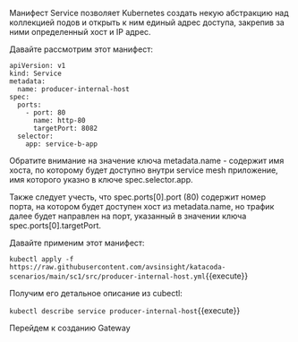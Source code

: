 Манифест Service позволяет Kubernetes создать некую абстракцию над коллекцией подов и открыть к ним единый адрес доступа, закрепив за ними определенный хост и IP адрес.

Давайте рассмотрим этот манифест:
```
apiVersion: v1
kind: Service
metadata:
  name: producer-internal-host
spec:
  ports:
    - port: 80
      name: http-80
      targetPort: 8082
  selector:
    app: service-b-app
```

Обратите внимание на значение ключа metadata.name - содержит имя хоста, по которому будет доступно внутри service mesh приложение, имя которого указно в ключе spec.selector.app.

Также следует учесть, что spec.ports[0].port (80) содержит номер порта, на котором будет доступен хост из metadata.name, но трафик далее будет направлен на порт, указанный в значении ключа spec.ports[0].targetPort.

Давайте применим этот манифест:

`kubectl apply -f https://raw.githubusercontent.com/avsinsight/katacoda-scenarios/main/sc1/src/producer-internal-host.yml`{{execute}}

Получим его детальное описание из cubectl:

`kubectl describe service producer-internal-host`{{execute}}

Перейдем к созданию Gateway